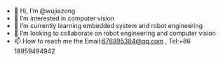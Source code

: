 - 👋 Hi, I’m @wujiazong
- 👀 I’m interested in computer vision
- 🌱 I’m currently learning embedded system and robot engineering
- 💞️ I’m looking to collaborate on robot engineering and computer vision
- 📫 How to reach me the Email:676895384@qq.com , Tel:+86 18959494942

<!---
wujiazong/wujiazong is a ✨ special ✨ repository because its `README.md` (this file) appears on your GitHub profile.
You can click the Preview link to take a look at your changes.
--->
